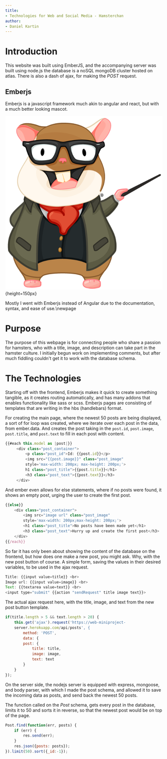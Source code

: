 ```yaml
---
title:
- Technologies for Web and Social Media - Hamsterchan
author:
- Daniel Kartin
---
```


# Introduction

This website was built using EmberJS, and the accompanying server was built using node.js the database is a noSQL mongoDB cluster hosted on atlas. There is also a dash of ajax, for making the *POST* request.

## Emberjs

Emberjs is a javascript framework much akin to angular and react, but with a much better looking mascot.

![The Emberjs mascot, Tomster](tomster.png){height=150px}

Mostly I went with Emberjs instead of Angular due to the documentation, syntax, and ease of use.\newpage

# Purpose

The purpose of this webpage is for connecting people who share a passion for hamsters, who with a title, image, and description can take part in the hamster culture. I initially begun work on implementing comments, but after much fiddling couldn't get it to work with the database schema.

# The Technologies

Starting off with the frontend, Emberjs makes it quick to create something tangible, as it creates routing automatically, and has many addons that enables functionality like sass or scss. Emberjs pages are consisting of templates that are writing in the hbs (handlebars) format.

For creating the main page, where the newest 50 posts are being displayed, a sort of for loop was created, where we iterate over each post in the data, from ember.data. And creates the post taking in the `post.id`, `post.image`, `post.title`, and `post.text` to fill in each post with content.

```javascript
{{#each this.model as |post|}}
     <div class="post_container">
         <p class="post_id">Id: {{post.id}}</p>
         <img src="{{post.image}}" class="post_image" 
         style='max-width: 200px; max-height: 200px;'>
         h1 class="post_title">{{post.title}}</h1>
         <h3 class="post_text">{{post.text}}</h3>
     </div>
```

And ember even allows for else statements, where if no posts were found, it shows an empty post, urging the user to create the first post.

```javascript
{{else}}
	<div class="post_container">
		<img src="image url" class="post_image" 
		style='max-width: 200px;max-height: 200px;'>
	    <h1 class="post_title">No posts have been made yet</h1>
		<h3 class="post_text">Hurry up and create the first post</h3>
	</div>
{{/each}}
```

So far it has only been about showing the content of the database on the frontend, but how does one make a new post, you might ask. Why, with the new post button of course. A simple form, saving the values in their desired variables, to be used in the ajax request.

```javascript
Title: {{input value=title}} <br>
Image url: {{input value=image}} <br>
Text: {{textarea value=text}} <br>
<input type="submit" {{action "sendRequest" title image text}}>
```

The actual ajax request here, with the title, image, and text from the new post button template.

```javascript
if(title.length > 5 && text.length > 20) {
    this.get('ajax').request('https://web-miniproject-
	server.herokuapp.com/api/posts', {
        method: 'POST',
        data: {
        post: {
            title: title,
            image: image,
            text: text
    	}
	}
});
```

On the server side, the nodejs server is equipped with express, mongoose, and body parser, with which I made the post schema, and allowed it to save the incoming data as posts, and send back the newest 50 posts.

The function called on the *Post* schema, gets every post in the database, limits it to 50 and sorts it in reverse, so that the newest post would be on top of the page.

```javascript
Post.find(function(err, posts) {
    if (err) {
        res.send(err);
    }
    res.json({posts: posts});
}).limit(50).sort({_id:-1});
```